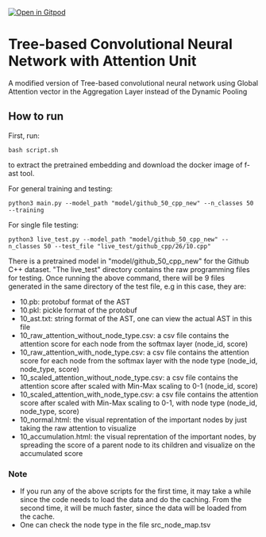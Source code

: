 [![Open in Gitpod](https://gitpod.io/button/open-in-gitpod.svg)](https://gitpod.io#snapshot/88779ea1-2954-4e5b-8422-1e0a4f59d8a4)
# Tree-based Convolutional Neural Network with Attention Unit 
A modified version of Tree-based convolutional neural network using Global Attention vector in the Aggregation Layer instead of the Dynamic Pooling

## How to run

First, run:
```
bash script.sh
```
to extract the pretrained embedding and download the docker image of f-ast tool.

For general training and testing:
```
python3 main.py --model_path "model/github_50_cpp_new" --n_classes 50 --training
```

For single file testing:
```
python3 live_test.py --model_path "model/github_50_cpp_new" --n_classes 50 --test_file "live_test/github_cpp/26/10.cpp"
```
There is a pretrained model in "model/github_50_cpp_new" for the Github C++ dataset. "The live_test" directory contains the  raw programming files for testing. Once running the above command, there will be 9 files generated in the same directory of the test file, e.g in this case, they are: 
- 10.pb: protobuf format of the AST
- 10.pkl: pickle format of the protobuf
- 10_ast.txt: string format of the AST, one can view the actual AST in this file
- 10_raw_attention_without_node_type.csv: a csv file contains the attention score for each node from the softmax layer (node_id, score)
- 10_raw_attention_with_node_type.csv: a csv file contains the attention score for each node from the softmax layer with the node type (node_id, node_type, score)
- 10_scaled_attention_without_node_type.csv:  a csv file contains the attention score after scaled with Min-Max scaling to 0-1 (node_id, score)
- 10_scaled_attention_with_node_type.csv: a csv file contains the attention score after scaled with Min-Max scaling to 0-1, with node type (node_id, node_type, score)
- 10_normal.html: the visual reprentation of the important nodes by just taking the raw attention to visualize
- 10_accumulation.html: the visual reprentation of the important nodes, by spreading the score of a parent node to its children
and visualize on the accumulated score

### Note

- If you run any of the above scripts for the first time, it may take a while since the code needs to load the data and do the caching. From the second time, it will be much faster, since the data will be loaded from the cache.
- One can check the node type in the file src_node_map.tsv
